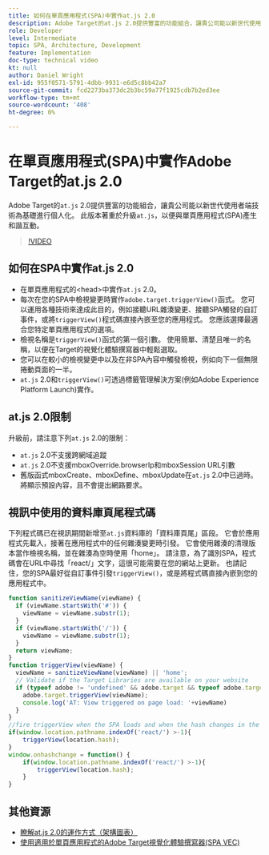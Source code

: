 ```yaml
---
title: 如何在單頁應用程式(SPA)中實作at.js 2.0
description: Adobe Target的at.js 2.0提供豐富的功能組合，讓貴公司能以新世代使用者端技術為基礎進行個人化。 請依照下列步驟，在單頁應用程式(SPA)中實作at.js 2.0。
role: Developer
level: Intermediate
topic: SPA, Architecture, Development
feature: Implementation
doc-type: technical video
kt: null
author: Daniel Wright
exl-id: 955f0571-5791-4dbb-9931-e6d5c8bb42a7
source-git-commit: fcd2273ba373dc2b3bc59a77f1925cdb7b2ed3ee
workflow-type: tm+mt
source-wordcount: '408'
ht-degree: 0%

---
```


# 在單頁應用程式(SPA)中實作Adobe Target的at.js 2.0

Adobe Target的`at.js` 2.0提供豐富的功能組合，讓貴公司能以新世代使用者端技術為基礎進行個人化。 此版本著重於升級`at.js`，以便與單頁應用程式(SPA)產生和諧互動。

>[!VIDEO](https://video.tv.adobe.com/v/26248?quality=12)

## 如何在SPA中實作at.js 2.0

* 在單頁應用程式的&lt;head>中實作`at.js` 2.0。
* 每次在您的SPA中檢視變更時實作`adobe.target.triggerView()`函式。 您可以運用各種技術來達成此目的，例如接聽URL雜湊變更、接聽SPA觸發的自訂事件，或將`triggerView()`程式碼直接內嵌至您的應用程式。 您應該選擇最適合您特定單頁應用程式的選項。
* 檢視名稱是`triggerView()`函式的第一個引數。 使用簡單、清楚且唯一的名稱，以便在Target的視覺化體驗撰寫器中輕鬆選取。
* 您可以在較小的檢視變更中以及在非SPA內容中觸發檢視，例如向下一個無限捲動頁面的一半。
* `at.js` 2.0和`triggerView()`可透過標籤管理解決方案(例如Adobe Experience Platform Launch)實作。

## at.js 2.0限制

升級前，請注意下列`at.js` 2.0的限制：

* `at.js` 2.0不支援跨網域追蹤
* `at.js` 2.0不支援mboxOverride.browserIp和mboxSession URL引數
* 舊版函式mboxCreate、mboxDefine、mboxUpdate在`at.js` 2.0中已過時。將顯示預設內容，且不會提出網路要求。

## 視訊中使用的資料庫頁尾程式碼

下列程式碼已在視訊期間新增至`at.js`資料庫的「資料庫頁尾」區段。 它會於應用程式先載入，接著在應用程式中的任何雜湊變更時引發。 它會使用雜湊的清理版本當作檢視名稱，並在雜湊為空時使用「home」。 請注意，為了識別SPA，程式碼會在URL中尋找「react/」文字，這很可能需要在您的網站上更新。 也請記住，您的SPA最好從自訂事件引發`triggerView()`，或是將程式碼直接內嵌到您的應用程式中。

```javascript
function sanitizeViewName(viewName) {
  if (viewName.startsWith('#')) {
    viewName = viewName.substr(1);
  }
  if (viewName.startsWith('/')) {
    viewName = viewName.substr(1);
  }
  return viewName;
}
function triggerView(viewName) {
  viewName = sanitizeViewName(viewName) || 'home';
  // Validate if the Target Libraries are available on your website
  if (typeof adobe != 'undefined' && adobe.target && typeof adobe.target.triggerView === 'function') {
    adobe.target.triggerView(viewName);
    console.log('AT: View triggered on page load: '+viewName)
  }
}
//fire triggerView when the SPA loads and when the hash changes in the SPA
if(window.location.pathname.indexOf('react/') >-1){
    triggerView(location.hash);
}
window.onhashchange = function() {
    if(window.location.pathname.indexOf('react/') >-1){
        triggerView(location.hash);
    }
}
```

## 其他資源

* [瞭解at.js 2.0的運作方式（架構圖表）](understanding-how-atjs-20-works.md)
* [使用適用於單頁應用程式的Adobe Target視覺化體驗撰寫器(SPA VEC)](../experiences/use-the-visual-experience-composer-for-single-page-applications.md)
